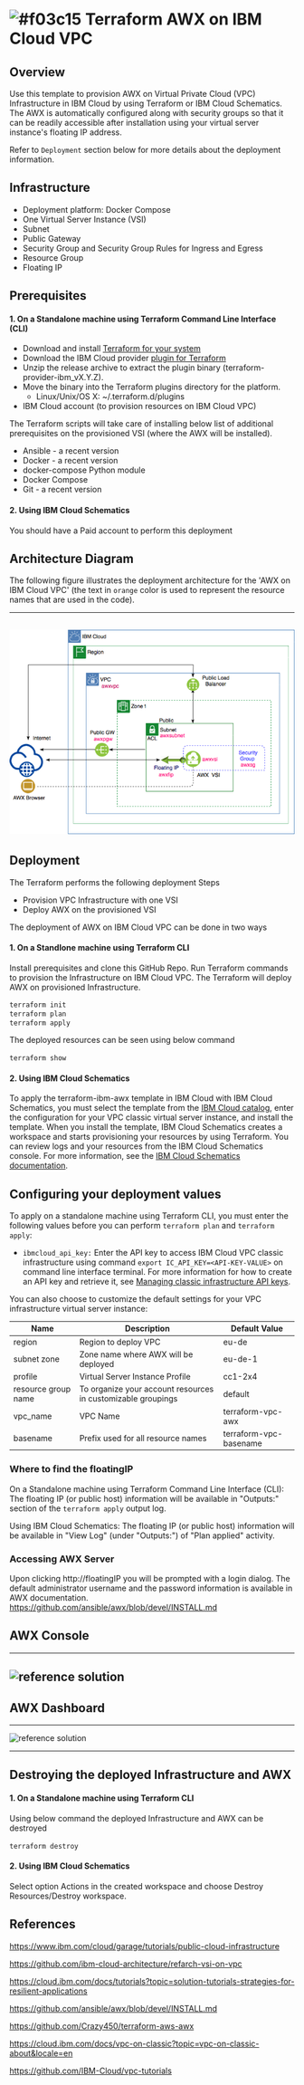 # ![#f03c15](https://placehold.it/15/f03c15/000000?text=+) Terraform AWX on IBM Cloud VPC

## Overview

Use this template to provision AWX on Virtual Private Cloud (VPC) Infrastructure in IBM Cloud by using Terraform or IBM Cloud Schematics. The AWX is automatically configured along with security groups so that it can be readily accessible after installation using your virtual server instance's floating IP address.

Refer to `Deployment` section below for more details about the deployment information.

## Infrastructure

* Deployment platform: Docker Compose
* One Virtual Server Instance (VSI)
* Subnet
* Public Gateway
* Security Group and Security Group Rules for Ingress and Egress
* Resource Group
* Floating IP

## Prerequisites

#### 1. On a Standalone machine using Terraform Command Line Interface (CLI)

* Download and install [Terraform for your system](https://learn.hashicorp.com/terraform/getting-started/install.html)
* Download the IBM Cloud provider [plugin for Terraform](https://github.com/IBM-Cloud/terraform-provider-ibm/releases)
* Unzip the release archive to extract the plugin binary (terraform-provider-ibm_vX.Y.Z).
* Move the binary into the Terraform plugins directory for the platform.
    * Linux/Unix/OS X: ~/.terraform.d/plugins
* IBM Cloud account (to provision resources on IBM Cloud VPC)

The Terraform scripts will take care of installing below list of additional prerequisites on the provisioned VSI (where the AWX will be installed).

* Ansible - a recent version
* Docker - a recent version
* docker-compose Python module
* Docker Compose
* Git - a recent version 

#### 2. Using IBM Cloud Schematics
You should have a Paid account to perform this deployment


## Architecture Diagram

The following figure illustrates the deployment architecture for the 'AWX on IBM Cloud VPC' (the text in `orange` color is used to represent the resource names that are used in the code).

---
![reference solution](https://github.com/Cloud-Schematics/terraform-ibm-awx/blob/master/diagrams/TerraformAWXDiagram1.png)
---


## Deployment

The Terraform performs the following deployment Steps

- Provision VPC Infrastructure with one VSI 
- Deploy AWX on the provisioned VSI 

The deployment of AWX on IBM Cloud VPC can be done in two ways

#### 1. On a Standlone machine using Terraform CLI

Install prerequisites and clone this GitHub Repo. Run Terraform commands to provision the Infrastructure on IBM Cloud VPC. The Terraform will deploy AWX on provisioned Infrastructure.

```
terraform init
terraform plan
terraform apply
```

The deployed resources can be seen using below command

```terraform show```

#### 2. Using IBM Cloud Schematics
To apply the terraform-ibm-awx template in IBM Cloud with IBM Cloud Schematics, you must select the template from the [IBM Cloud catalog](https://cloud.ibm.com/catalog#software), enter the configuration for your VPC classic virtual server instance, and install the template. When you install the template, IBM Cloud Schematics creates a workspace and starts provisioning your resources by using Terraform. You can review logs and your resources from the IBM Cloud Schematics console. For more information, see the [IBM Cloud Schematics documentation](https://cloud.ibm.com/docs/schematics?topic=schematics-about-schematics).


##  Configuring your deployment values
To apply on a standalone machine using Terraform CLI, you must enter the following values before you can perform `terraform plan` and `terraform apply`:
  * `ibmcloud_api_key:` Enter the API key to access IBM Cloud VPC classic infrastructure using command
    ```export IC_API_KEY=<API-KEY-VALUE>``` on command line interface terminal.
    For more information for how to create an API key and retrieve it, see [Managing classic infrastructure API keys](https://cloud.ibm.com/docs/iam?topic=iam-classic_keys). 

You can also choose to customize the default settings for your VPC infrastructure virtual server instance:


  Name               | Description                         | Default Value |
| -------------------| ------------------------------------|----------------
| region | Region to deploy VPC | eu-de
| subnet zone        | Zone name where AWX will be deployed| eu-de-1
| profile | Virtual Server Instance Profile | cc1-2x4
| resource group name | To organize your account resources in customizable groupings | default
| vpc_name | VPC Name | terraform-vpc-awx
| basename | Prefix used for all resource names | terraform-vpc-basename

### Where to find the floatingIP
On a Standalone machine using Terraform Command Line Interface (CLI):
The floating IP (or public host) information will be available in "Outputs:" section of the ```terraform apply``` output log.

Using IBM Cloud Schematics:
The floating IP (or public host) information will be available in "View Log" (under "Outputs:") of "Plan applied" activity.

### Accessing AWX Server
Upon clicking http://floatingIP you will be prompted with a login dialog. The default administrator username and the password information is available in AWX documentation.
https://github.com/ansible/awx/blob/devel/INSTALL.md

## AWX Console
---
![reference solution](https://github.ibm.com/epradeepk/Terraform-AWX-Generation2/blob/master/diagrams/AWX_Login_Page.png)
---
 
## AWX Dashboard
---
![reference solution](https://github.ibm.com/epradeepk/Terraform-AWX-Generation2/blob/master/diagrams/AWX_Dashboard.png)

---

## Destroying the deployed Infrastructure and AWX

#### 1. On a Standalone machine using Terraform CLI
Using below command the deployed Infrastructure and AWX can be destroyed

```terraform destroy```

#### 2. Using IBM Cloud Schematics
Select option Actions in the created workspace and choose Destroy Resources/Destroy workspace.


## References

https://www.ibm.com/cloud/garage/tutorials/public-cloud-infrastructure

https://github.com/ibm-cloud-architecture/refarch-vsi-on-vpc

https://cloud.ibm.com/docs/tutorials?topic=solution-tutorials-strategies-for-resilient-applications

https://github.com/ansible/awx/blob/devel/INSTALL.md

https://github.com/Crazy450/terraform-aws-awx

https://cloud.ibm.com/docs/vpc-on-classic?topic=vpc-on-classic-about&locale=en

https://github.com/IBM-Cloud/vpc-tutorials
